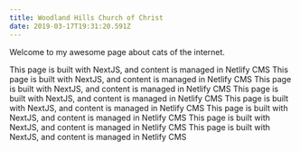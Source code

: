```yaml
---
title: Woodland Hills Church of Christ
date: 2019-03-17T19:31:20.591Z
---
```

Welcome to my awesome page about cats of the internet.

This page is built with NextJS, and content is managed in Netlify CMS This page is built with NextJS, and content is managed in Netlify CMS This page is built with NextJS, and content is managed in Netlify CMS This page is built with NextJS, and content is managed in Netlify CMS This page is built with NextJS, and content is managed in Netlify CMS This page is built with NextJS, and content is managed in Netlify CMS This page is built with NextJS, and content is managed in Netlify CMS This page is built with NextJS, and content is managed in Netlify CMS